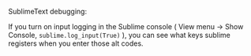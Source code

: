 


SublimeText debugging:

If you turn on input logging in the Sublime console (
View menu -> Show Console, 
`sublime.log_input(True)`
), 
you can see what keys sublime registers when you enter those alt codes.
